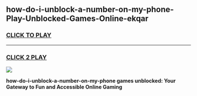 
## how-do-i-unblock-a-number-on-my-phone-Play-Unblocked-Games-Online-ekqar
<h3>
<a href="https://premium76.site?title=how-do-i-unblock-a-number-on-my-phone&ref=25A">CLICK TO PLAY</a></h3>
<hr>

<h3>
<a href="https://premium76.site?title=how-do-i-unblock-a-number-on-my-phone&ref=25A">CLICK 2 PLAY</a>
  
</h3>

<a href="https://premium76.site?title=how-do-i-unblock-a-number-on-my-phone&ref=25A"><img src="https://clearcache.store/games.png"></a>


**how-do-i-unblock-a-number-on-my-phone games unblocked: Your Gateway to Fun and Accessible Online Gaming**
